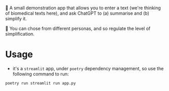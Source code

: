 🪻 A small demonstration app that allows you to enter a text (we're thinking of biomedical texts here), and ask ChatGPT to (a) summarise and (b) simplify it. 

👧 You can chose from different personas, and so regulate the level of simplification.

# Usage

* it's a `streamlit` app, under `poetry` dependency management, so use the following command to run:

```
poetry run streamlit run app.py
```
